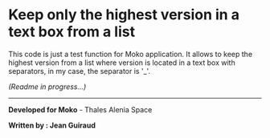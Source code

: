 # Keep only the highest version in a text box from a list

This code is just a test function for Moko application.
It allows to keep the highest version from a list where version is located in a text box with separators, in my case, the separator is '_'. 

*(Readme in progress...)*

---

**Developed for Moko** - Thales Alenia Space

**Written by : Jean Guiraud**
